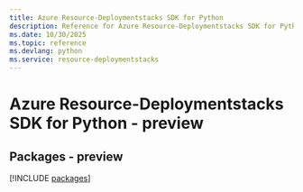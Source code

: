 ```yaml
---
title: Azure Resource-Deploymentstacks SDK for Python
description: Reference for Azure Resource-Deploymentstacks SDK for Python
ms.date: 10/30/2025
ms.topic: reference
ms.devlang: python
ms.service: resource-deploymentstacks
---
```

# Azure Resource-Deploymentstacks SDK for Python - preview
## Packages - preview
[!INCLUDE [packages](resource-deploymentstacks-index.md)]